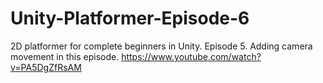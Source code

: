# Unity-Platformer-Episode-6
2D platformer for complete beginners in Unity. Episode 5. Adding camera movement in this episode. https://www.youtube.com/watch?v=PA5DgZfRsAM
